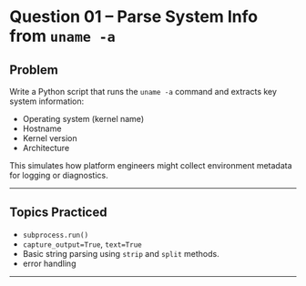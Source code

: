 # Question 01 – Parse System Info from `uname -a`

## Problem

Write a Python script that runs the `uname -a` command and extracts key system information:

- Operating system (kernel name)
- Hostname
- Kernel version
- Architecture

This simulates how platform engineers might collect environment metadata for logging or diagnostics.

---

## Topics Practiced

- `subprocess.run()`
- `capture_output=True`, `text=True`
- Basic string parsing using `strip` and `split` methods.
- error handling

---
